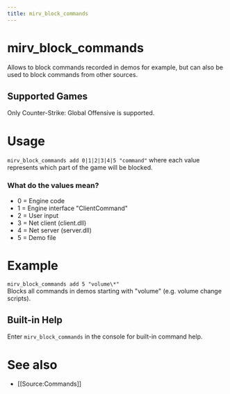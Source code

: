```yaml
---
title: mirv_block_commands
---
```


# mirv_block_commands

Allows to block commands recorded in demos for example, but can also be used to block commands from other sources.

## Supported Games

Only Counter-Strike: Global Offensive is supported.

# Usage

`mirv_block_commands add 0|1|2|3|4|5 "command"` where each value represents which part of the game will be blocked.

### What do the values mean?

* 0 = Engine code
* 1 = Engine interface "ClientCommand"
* 2 = User input
* 3 = Net client (client.dll)
* 4 = Net server (server.dll)
* 5 = Demo file

# Example
`mirv_block_commands add 5 "volume\*"`<br>
Blocks all commands in demos starting with "volume" (e.g. volume change scripts).

## Built-in Help

Enter `mirv_block_commands` in the console for built-in command help.

# See also
* [[Source:Commands]]